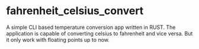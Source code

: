 # fahrenheit_celsius_convert
A simple CLI based temperature conversion app written in RUST.
The application is capable of converting celsius to fahrenheit and vice versa. 
But it only work with floating points up to now.
